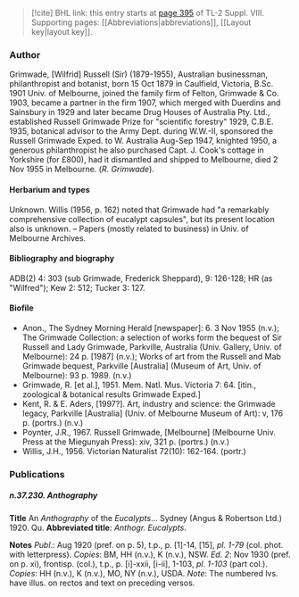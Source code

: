 > [!cite] BHL link: this entry starts at [page 395](https://www.biodiversitylibrary.org/item/103832#page/407/mode/1up) of TL-2 Suppl. VIII.
> Supporting pages: [[Abbreviations|abbreviations]], [[Layout key|layout key]].

### Author

Grimwade, \[Wilfrid\] Russell (Sir) (1879-1955), Australian businessman, philanthropist and botanist, born 15 Oct 1879 in Caulfield, Victoria, B.Sc. 1901 Univ. of Melbourne, joined the family firm of Felton, Grimwade & Co. 1903, became a partner in the firm 1907, which merged with Duerdins and Sainsbury in 1929 and later became Drug Houses of Australia Pty. Ltd., established Russell Grimwade Prize for "scientific forestry" 1929, C.B.E. 1935, botanical advisor to the Army Dept. during W.W.-II, sponsored the Russell Grimwade Exped. to W. Australia Aug-Sep 1947, knighted 1950, a generous philanthropist he also purchased Capt. J. Cook's cottage in Yorkshire (for £800), had it dismantled and shipped to Melbourne, died 2 Nov 1955 in Melbourne. (*R. Grimwade*).

#### Herbarium and types

Unknown. Willis (1956, p. 162) noted that Grimwade had "a remarkably comprehensive collection of eucalypt capsules", but its present location also is unknown. – Papers (mostly related to business) in Univ. of Melbourne Archives.

#### Bibliography and biography

ADB(2) 4: 303 (sub Grimwade, Frederick Sheppard), 9: 126-128; HR (as "Wilfred"); Kew 2: 512; Tucker 3: 127.

#### Biofile

- Anon., The Sydney Morning Herald \[newspaper\]: 6. 3 Nov 1955 (n.v.); The Grimwade Collection: a selection of works form the bequest of Sir Russell and Lady Grimwade, Parkville, Australia (Univ. Gallery, Univ. of Melbourne): 24 p. \[1987\] (n.v.); Works of art from the Russell and Mab Grimwade bequest, Parkville \[Australia\] (Museum of Art, Univ. of Melbourne): 93 p. 1989. (n.v.)
- Grimwade, R. \[et al.\], 1951. Mem. Natl. Mus. Victoria 7: 64. \[itin., zoological & botanical results Grimwade Exped.\]
- Kent, R. & E. Aders, \[1997?\]. Art, industry and science: the Grimwade legacy, Parkville \[Australia\] (Univ. of Melbourne Museum of Art): v, 176 p. (portrs.) (n.v.)
- Poynter, J.R., 1967. Russell Grimwade, \[Melbourne\] (Melbourne Univ. Press at the Miegunyah Press): xiv, 321 p. (portrs.) (n.v.)
- Willis, J.H., 1956. Victorian Naturalist 72(10): 162-164. (portr.)

### Publications

##### n.37.230. Anthography

**Title**
An *Anthography* of the *Eucalypts*... Sydney (Angus & Robertson Ltd.) 1920. Qu.
**Abbreviated title**: *Anthogr. Eucalypts*.

**Notes**
*Publ*.: Aug 1920 (pref. on p. 5), t.p., p. \[1\]-14, \[15\], *pl. 1-79* (col. phot. with letterpress).
*Copies*: BM, HH (n.v.), K (n.v.), NSW.
*Ed. 2*: Nov 1930 (pref. on p. xi), frontisp. (col.), t.p., p. \[i\]-xxii, \[i-ii\], 1-103, *pl. 1-103* (part col.). *Copies*: HH (n.v.), K (n.v.), MO, NY (n.v.), USDA.
*Note*: The numbered lvs. have illus. on rectos and text on preceding versos.

